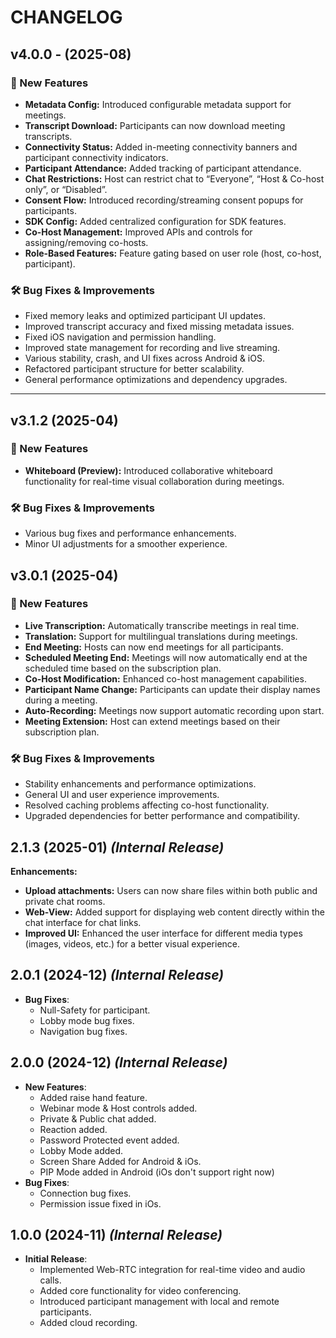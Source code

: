 # CHANGELOG

## v4.0.0 - (2025-08)

### 🚀 New Features
- **Metadata Config:** Introduced configurable metadata support for meetings.
- **Transcript Download:** Participants can now download meeting transcripts.
- **Connectivity Status:** Added in-meeting connectivity banners and participant connectivity indicators.
- **Participant Attendance:** Added tracking of participant attendance.
- **Chat Restrictions:** Host can restrict chat to “Everyone”, “Host & Co-host only”, or “Disabled”.
- **Consent Flow:** Introduced recording/streaming consent popups for participants.
- **SDK Config:** Added centralized configuration for SDK features.
- **Co-Host Management:** Improved APIs and controls for assigning/removing co-hosts.
- **Role-Based Features:** Feature gating based on user role (host, co-host, participant).

### 🛠 Bug Fixes & Improvements
- Fixed memory leaks and optimized participant UI updates.
- Improved transcript accuracy and fixed missing metadata issues.
- Fixed iOS navigation and permission handling.
- Improved state management for recording and live streaming.
- Various stability, crash, and UI fixes across Android & iOS.
- Refactored participant structure for better scalability.
- General performance optimizations and dependency upgrades.

---

## v3.1.2 (2025-04)

### 🚀 New Features
- **Whiteboard (Preview):** Introduced collaborative whiteboard functionality for real-time visual collaboration during meetings.

### 🛠 Bug Fixes & Improvements
- Various bug fixes and performance enhancements.
- Minor UI adjustments for a smoother experience.

## v3.0.1 (2025-04)

### 🚀 New Features
- **Live Transcription:** Automatically transcribe meetings in real time.
- **Translation:** Support for multilingual translations during meetings.
- **End Meeting:** Hosts can now end meetings for all participants.
- **Scheduled Meeting End:** Meetings will now automatically end at the scheduled time based on the subscription plan.
- **Co-Host Modification:** Enhanced co-host management capabilities.
- **Participant Name Change:** Participants can update their display names during a meeting.
- **Auto-Recording:** Meetings now support automatic recording upon start.
- **Meeting Extension:** Host can extend meetings based on their subscription plan.

### 🛠 Bug Fixes & Improvements
- Stability enhancements and performance optimizations.
- General UI and user experience improvements.
- Resolved caching problems affecting co-host functionality.
- Upgraded dependencies for better performance and compatibility.


## 2.1.3 (2025-01) _(Internal Release)_

**Enhancements:**

* **Upload attachments:** Users can now share files within both public and private chat rooms.
* **Web-View:** Added support for displaying web content directly within the chat interface for chat links.
* **Improved UI:** Enhanced the user interface for different media types (images, videos, etc.) for a better visual experience.

## 2.0.1 (2024-12) _(Internal Release)_

- **Bug Fixes**:
  - Null-Safety for participant.
  - Lobby mode bug fixes.
  - Navigation bug fixes.

## 2.0.0 (2024-12) _(Internal Release)_

- **New Features**:
  - Added raise hand feature.
  - Webinar mode & Host controls added.
  - Private & Public chat added.
  - Reaction added.
  - Password Protected event added.
  - Lobby Mode added.
  - Screen Share Added for Android & iOs.
  - PIP Mode added in Android (iOs don't support right now)
- **Bug Fixes**:
  - Connection bug fixes.
  - Permission issue fixed in iOs.

## 1.0.0 (2024-11) _(Internal Release)_

- **Initial Release**:
  - Implemented Web-RTC integration for real-time video and audio calls.
  - Added core functionality for video conferencing.
  - Introduced participant management with local and remote participants.
  - Added cloud recording.